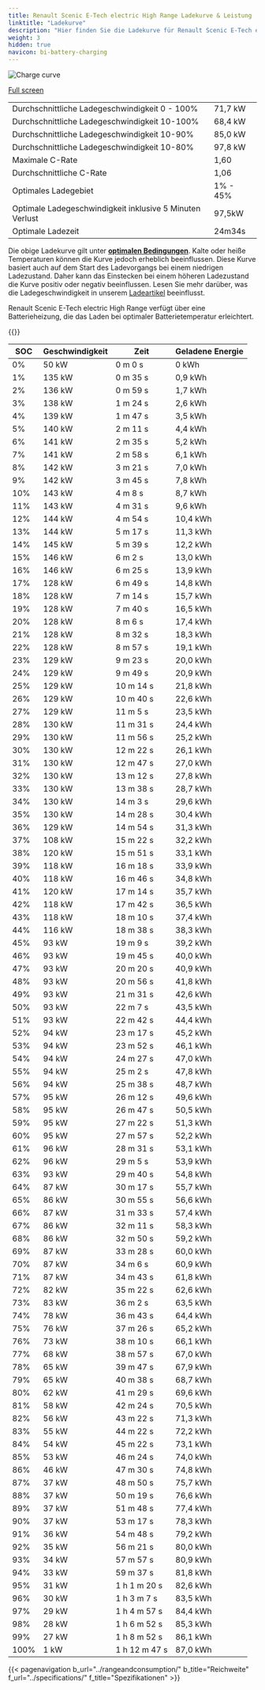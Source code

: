 ```yaml
---
title: Renault Scenic E-Tech electric High Range Ladekurve & Leistung
linktitle: "Ladekurve"
description: "Hier finden Sie die Ladekurve für Renault Scenic E-Tech electric High Range."
weight: 3
hidden: true
navicon: bi-battery-charging
---
```

<!-- markdownlint-disable MD033 -->
<img src="/images/models/renault/scenic/scenic_e-tech_electric_high_range/chargingcurve.svg" alt="Charge curve" class="img-fluid">

[Full screen](/images/models/renault/scenic/scenic_e-tech_electric_high_range/chargingcurve.svg)


<table class="table table-striped border">
<tbody>
<tr>
<td>Durchschnittliche Ladegeschwindigkeit 0 - 100%</td><td>71,7 kW</td>
</tr>
<tr>
<td>Durchschnittliche Ladegeschwindigkeit 10-100%</td><td>68,4 kW</td>
</tr>
<tr>
<td>Durchschnittliche Ladegeschwindigkeit 10-90%</td><td>85,0 kW</td>
</tr>
<tr>
<td>Durchschnittliche Ladegeschwindigkeit 10-80%</td><td>97,8 kW</td>
</tr>
<tr>
<td>Maximale C-Rate</td><td>1,60</td>
</tr>
<tr>
<td>Durchschnittliche C-Rate</td><td>1,06</td>
</tr>
<tr>
<td>Optimales Ladegebiet</td><td>1% - 45%</td>
</tr>
<tr>
<td>Optimale Ladegeschwindigkeit inklusive 5 Minuten Verlust</td><td>97,5kW</td>
</tr>
<tr>
<td>Optimale Ladezeit</td><td>24m34s</td>
</tr>
</tbody>
</table>


Die obige Ladekurve gilt unter **[optimalen Bedingungen](../../../../../technology/battery/charging/#temperature)**. Kalte oder heiße Temperaturen können die Kurve jedoch erheblich beeinflussen. Diese Kurve basiert auch auf dem Start des Ladevorgangs bei einem niedrigen Ladezustand. Daher kann das Einstecken bei einem höheren Ladezustand die Kurve positiv oder negativ beeinflussen. Lesen Sie mehr darüber, was die Ladegeschwindigkeit in unserem [Ladeartikel](../../../../../technology/battery/charging/) beeinflusst.


Renault Scenic E-Tech electric High Range verfügt über eine Batterieheizung, die das Laden bei optimaler Batterietemperatur erleichtert.


{{<evkxdisplayaddarticle />}}
<table class="table table-striped border">
<thead>
<tr><th>SOC</th><th>Geschwindigkeit</th><th>Zeit</th><th>Geladene Energie</th></tr>
</thead>
<tbody>
<tr>
<td>0%</td><td>50 kW</td><td> 0 m 0 s </td><td>0 kWh </td>
</tr>
<tr>
<td>1%</td><td>135 kW</td><td> 0 m 35 s </td><td>0,9 kWh </td>
</tr>
<tr>
<td>2%</td><td>136 kW</td><td> 0 m 59 s </td><td>1,7 kWh </td>
</tr>
<tr>
<td>3%</td><td>138 kW</td><td> 1 m 24 s </td><td>2,6 kWh </td>
</tr>
<tr>
<td>4%</td><td>139 kW</td><td> 1 m 47 s </td><td>3,5 kWh </td>
</tr>
<tr>
<td>5%</td><td>140 kW</td><td> 2 m 11 s </td><td>4,4 kWh </td>
</tr>
<tr>
<td>6%</td><td>141 kW</td><td> 2 m 35 s </td><td>5,2 kWh </td>
</tr>
<tr>
<td>7%</td><td>141 kW</td><td> 2 m 58 s </td><td>6,1 kWh </td>
</tr>
<tr>
<td>8%</td><td>142 kW</td><td> 3 m 21 s </td><td>7,0 kWh </td>
</tr>
<tr>
<td>9%</td><td>142 kW</td><td> 3 m 45 s </td><td>7,8 kWh </td>
</tr>
<tr>
<td>10%</td><td>143 kW</td><td> 4 m 8 s </td><td>8,7 kWh </td>
</tr>
<tr>
<td>11%</td><td>143 kW</td><td> 4 m 31 s </td><td>9,6 kWh </td>
</tr>
<tr>
<td>12%</td><td>144 kW</td><td> 4 m 54 s </td><td>10,4 kWh </td>
</tr>
<tr>
<td>13%</td><td>144 kW</td><td> 5 m 17 s </td><td>11,3 kWh </td>
</tr>
<tr>
<td>14%</td><td>145 kW</td><td> 5 m 39 s </td><td>12,2 kWh </td>
</tr>
<tr>
<td>15%</td><td>146 kW</td><td> 6 m 2 s </td><td>13,0 kWh </td>
</tr>
<tr>
<td>16%</td><td>146 kW</td><td> 6 m 25 s </td><td>13,9 kWh </td>
</tr>
<tr>
<td>17%</td><td>128 kW</td><td> 6 m 49 s </td><td>14,8 kWh </td>
</tr>
<tr>
<td>18%</td><td>128 kW</td><td> 7 m 14 s </td><td>15,7 kWh </td>
</tr>
<tr>
<td>19%</td><td>128 kW</td><td> 7 m 40 s </td><td>16,5 kWh </td>
</tr>
<tr>
<td>20%</td><td>128 kW</td><td> 8 m 6 s </td><td>17,4 kWh </td>
</tr>
<tr>
<td>21%</td><td>128 kW</td><td> 8 m 32 s </td><td>18,3 kWh </td>
</tr>
<tr>
<td>22%</td><td>128 kW</td><td> 8 m 57 s </td><td>19,1 kWh </td>
</tr>
<tr>
<td>23%</td><td>129 kW</td><td> 9 m 23 s </td><td>20,0 kWh </td>
</tr>
<tr>
<td>24%</td><td>129 kW</td><td> 9 m 49 s </td><td>20,9 kWh </td>
</tr>
<tr>
<td>25%</td><td>129 kW</td><td> 10 m 14 s </td><td>21,8 kWh </td>
</tr>
<tr>
<td>26%</td><td>129 kW</td><td> 10 m 40 s </td><td>22,6 kWh </td>
</tr>
<tr>
<td>27%</td><td>129 kW</td><td> 11 m 5 s </td><td>23,5 kWh </td>
</tr>
<tr>
<td>28%</td><td>130 kW</td><td> 11 m 31 s </td><td>24,4 kWh </td>
</tr>
<tr>
<td>29%</td><td>130 kW</td><td> 11 m 56 s </td><td>25,2 kWh </td>
</tr>
<tr>
<td>30%</td><td>130 kW</td><td> 12 m 22 s </td><td>26,1 kWh </td>
</tr>
<tr>
<td>31%</td><td>130 kW</td><td> 12 m 47 s </td><td>27,0 kWh </td>
</tr>
<tr>
<td>32%</td><td>130 kW</td><td> 13 m 12 s </td><td>27,8 kWh </td>
</tr>
<tr>
<td>33%</td><td>130 kW</td><td> 13 m 38 s </td><td>28,7 kWh </td>
</tr>
<tr>
<td>34%</td><td>130 kW</td><td> 14 m 3 s </td><td>29,6 kWh </td>
</tr>
<tr>
<td>35%</td><td>130 kW</td><td> 14 m 28 s </td><td>30,4 kWh </td>
</tr>
<tr>
<td>36%</td><td>129 kW</td><td> 14 m 54 s </td><td>31,3 kWh </td>
</tr>
<tr>
<td>37%</td><td>108 kW</td><td> 15 m 22 s </td><td>32,2 kWh </td>
</tr>
<tr>
<td>38%</td><td>120 kW</td><td> 15 m 51 s </td><td>33,1 kWh </td>
</tr>
<tr>
<td>39%</td><td>118 kW</td><td> 16 m 18 s </td><td>33,9 kWh </td>
</tr>
<tr>
<td>40%</td><td>118 kW</td><td> 16 m 46 s </td><td>34,8 kWh </td>
</tr>
<tr>
<td>41%</td><td>120 kW</td><td> 17 m 14 s </td><td>35,7 kWh </td>
</tr>
<tr>
<td>42%</td><td>118 kW</td><td> 17 m 42 s </td><td>36,5 kWh </td>
</tr>
<tr>
<td>43%</td><td>118 kW</td><td> 18 m 10 s </td><td>37,4 kWh </td>
</tr>
<tr>
<td>44%</td><td>116 kW</td><td> 18 m 38 s </td><td>38,3 kWh </td>
</tr>
<tr>
<td>45%</td><td>93 kW</td><td> 19 m 9 s </td><td>39,2 kWh </td>
</tr>
<tr>
<td>46%</td><td>93 kW</td><td> 19 m 45 s </td><td>40,0 kWh </td>
</tr>
<tr>
<td>47%</td><td>93 kW</td><td> 20 m 20 s </td><td>40,9 kWh </td>
</tr>
<tr>
<td>48%</td><td>93 kW</td><td> 20 m 56 s </td><td>41,8 kWh </td>
</tr>
<tr>
<td>49%</td><td>93 kW</td><td> 21 m 31 s </td><td>42,6 kWh </td>
</tr>
<tr>
<td>50%</td><td>93 kW</td><td> 22 m 7 s </td><td>43,5 kWh </td>
</tr>
<tr>
<td>51%</td><td>93 kW</td><td> 22 m 42 s </td><td>44,4 kWh </td>
</tr>
<tr>
<td>52%</td><td>94 kW</td><td> 23 m 17 s </td><td>45,2 kWh </td>
</tr>
<tr>
<td>53%</td><td>94 kW</td><td> 23 m 52 s </td><td>46,1 kWh </td>
</tr>
<tr>
<td>54%</td><td>94 kW</td><td> 24 m 27 s </td><td>47,0 kWh </td>
</tr>
<tr>
<td>55%</td><td>94 kW</td><td> 25 m 2 s </td><td>47,8 kWh </td>
</tr>
<tr>
<td>56%</td><td>94 kW</td><td> 25 m 38 s </td><td>48,7 kWh </td>
</tr>
<tr>
<td>57%</td><td>95 kW</td><td> 26 m 12 s </td><td>49,6 kWh </td>
</tr>
<tr>
<td>58%</td><td>95 kW</td><td> 26 m 47 s </td><td>50,5 kWh </td>
</tr>
<tr>
<td>59%</td><td>95 kW</td><td> 27 m 22 s </td><td>51,3 kWh </td>
</tr>
<tr>
<td>60%</td><td>95 kW</td><td> 27 m 57 s </td><td>52,2 kWh </td>
</tr>
<tr>
<td>61%</td><td>96 kW</td><td> 28 m 31 s </td><td>53,1 kWh </td>
</tr>
<tr>
<td>62%</td><td>96 kW</td><td> 29 m 5 s </td><td>53,9 kWh </td>
</tr>
<tr>
<td>63%</td><td>93 kW</td><td> 29 m 40 s </td><td>54,8 kWh </td>
</tr>
<tr>
<td>64%</td><td>87 kW</td><td> 30 m 17 s </td><td>55,7 kWh </td>
</tr>
<tr>
<td>65%</td><td>86 kW</td><td> 30 m 55 s </td><td>56,6 kWh </td>
</tr>
<tr>
<td>66%</td><td>87 kW</td><td> 31 m 33 s </td><td>57,4 kWh </td>
</tr>
<tr>
<td>67%</td><td>86 kW</td><td> 32 m 11 s </td><td>58,3 kWh </td>
</tr>
<tr>
<td>68%</td><td>86 kW</td><td> 32 m 50 s </td><td>59,2 kWh </td>
</tr>
<tr>
<td>69%</td><td>87 kW</td><td> 33 m 28 s </td><td>60,0 kWh </td>
</tr>
<tr>
<td>70%</td><td>87 kW</td><td> 34 m 6 s </td><td>60,9 kWh </td>
</tr>
<tr>
<td>71%</td><td>87 kW</td><td> 34 m 43 s </td><td>61,8 kWh </td>
</tr>
<tr>
<td>72%</td><td>82 kW</td><td> 35 m 22 s </td><td>62,6 kWh </td>
</tr>
<tr>
<td>73%</td><td>83 kW</td><td> 36 m 2 s </td><td>63,5 kWh </td>
</tr>
<tr>
<td>74%</td><td>78 kW</td><td> 36 m 43 s </td><td>64,4 kWh </td>
</tr>
<tr>
<td>75%</td><td>76 kW</td><td> 37 m 26 s </td><td>65,2 kWh </td>
</tr>
<tr>
<td>76%</td><td>73 kW</td><td> 38 m 10 s </td><td>66,1 kWh </td>
</tr>
<tr>
<td>77%</td><td>68 kW</td><td> 38 m 57 s </td><td>67,0 kWh </td>
</tr>
<tr>
<td>78%</td><td>65 kW</td><td> 39 m 47 s </td><td>67,9 kWh </td>
</tr>
<tr>
<td>79%</td><td>65 kW</td><td> 40 m 38 s </td><td>68,7 kWh </td>
</tr>
<tr>
<td>80%</td><td>62 kW</td><td> 41 m 29 s </td><td>69,6 kWh </td>
</tr>
<tr>
<td>81%</td><td>58 kW</td><td> 42 m 24 s </td><td>70,5 kWh </td>
</tr>
<tr>
<td>82%</td><td>56 kW</td><td> 43 m 22 s </td><td>71,3 kWh </td>
</tr>
<tr>
<td>83%</td><td>55 kW</td><td> 44 m 22 s </td><td>72,2 kWh </td>
</tr>
<tr>
<td>84%</td><td>54 kW</td><td> 45 m 22 s </td><td>73,1 kWh </td>
</tr>
<tr>
<td>85%</td><td>53 kW</td><td> 46 m 24 s </td><td>74,0 kWh </td>
</tr>
<tr>
<td>86%</td><td>46 kW</td><td> 47 m 30 s </td><td>74,8 kWh </td>
</tr>
<tr>
<td>87%</td><td>37 kW</td><td> 48 m 50 s </td><td>75,7 kWh </td>
</tr>
<tr>
<td>88%</td><td>37 kW</td><td> 50 m 19 s </td><td>76,6 kWh </td>
</tr>
<tr>
<td>89%</td><td>37 kW</td><td> 51 m 48 s </td><td>77,4 kWh </td>
</tr>
<tr>
<td>90%</td><td>37 kW</td><td> 53 m 17 s </td><td>78,3 kWh </td>
</tr>
<tr>
<td>91%</td><td>36 kW</td><td> 54 m 48 s </td><td>79,2 kWh </td>
</tr>
<tr>
<td>92%</td><td>35 kW</td><td> 56 m 21 s </td><td>80,0 kWh </td>
</tr>
<tr>
<td>93%</td><td>34 kW</td><td> 57 m 57 s </td><td>80,9 kWh </td>
</tr>
<tr>
<td>94%</td><td>33 kW</td><td> 59 m 37 s </td><td>81,8 kWh </td>
</tr>
<tr>
<td>95%</td><td>31 kW</td><td>1 h 1 m 20 s </td><td>82,6 kWh </td>
</tr>
<tr>
<td>96%</td><td>30 kW</td><td>1 h 3 m 7 s </td><td>83,5 kWh </td>
</tr>
<tr>
<td>97%</td><td>29 kW</td><td>1 h 4 m 57 s </td><td>84,4 kWh </td>
</tr>
<tr>
<td>98%</td><td>28 kW</td><td>1 h 6 m 52 s </td><td>85,3 kWh </td>
</tr>
<tr>
<td>99%</td><td>27 kW</td><td>1 h 8 m 52 s </td><td>86,1 kWh </td>
</tr>
<tr>
<td>100%</td><td>1 kW</td><td>1 h 12 m 47 s </td><td>87,0 kWh </td>
</tr>
</tbody>
</table>


{{< pagenavigation b_url="../rangeandconsumption/" b_title="Reichweite" f_url="../specifications/" f_title="Spezifikationen" >}}
